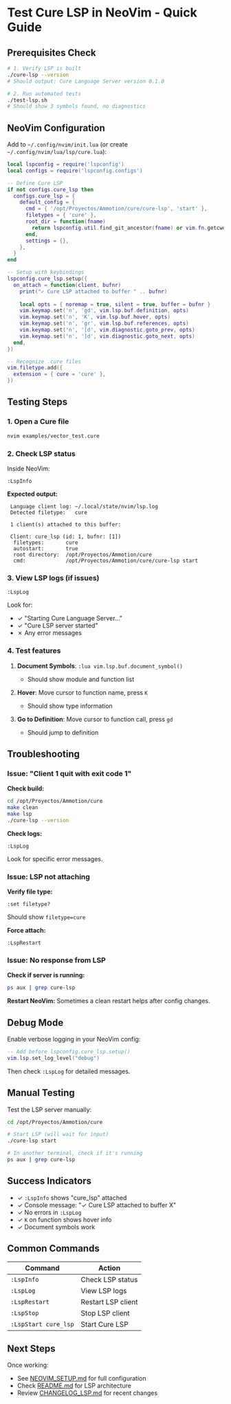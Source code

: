 # Test Cure LSP in NeoVim - Quick Guide

## Prerequisites Check

```bash
# 1. Verify LSP is built
./cure-lsp --version
# Should output: Cure Language Server version 0.1.0

# 2. Run automated tests
./test-lsp.sh
# Should show 3 symbols found, no diagnostics
```

## NeoVim Configuration

Add to `~/.config/nvim/init.lua` (or create `~/.config/nvim/lua/lsp/cure.lua`):

```lua
local lspconfig = require('lspconfig')
local configs = require('lspconfig.configs')

-- Define Cure LSP
if not configs.cure_lsp then
  configs.cure_lsp = {
    default_config = {
      cmd = { '/opt/Proyectos/Ammotion/cure/cure-lsp', 'start' },
      filetypes = { 'cure' },
      root_dir = function(fname)
        return lspconfig.util.find_git_ancestor(fname) or vim.fn.getcwd()
      end,
      settings = {},
    },
  }
end

-- Setup with keybindings
lspconfig.cure_lsp.setup({
  on_attach = function(client, bufnr)
    print("✓ Cure LSP attached to buffer " .. bufnr)
    
    local opts = { noremap = true, silent = true, buffer = bufnr }
    vim.keymap.set('n', 'gd', vim.lsp.buf.definition, opts)
    vim.keymap.set('n', 'K', vim.lsp.buf.hover, opts)
    vim.keymap.set('n', 'gr', vim.lsp.buf.references, opts)
    vim.keymap.set('n', '[d', vim.diagnostic.goto_prev, opts)
    vim.keymap.set('n', ']d', vim.diagnostic.goto_next, opts)
  end,
})

-- Recognize .cure files
vim.filetype.add({
  extension = { cure = 'cure' },
})
```

## Testing Steps

### 1. Open a Cure file
```bash
nvim examples/vector_test.cure
```

### 2. Check LSP status
Inside NeoVim:
```vim
:LspInfo
```

**Expected output:**
```
 Language client log: ~/.local/state/nvim/lsp.log
 Detected filetype:   cure

 1 client(s) attached to this buffer: 

 Client: cure_lsp (id: 1, bufnr: [1])
  filetypes:       cure
  autostart:       true
  root directory:  /opt/Proyectos/Ammotion/cure
  cmd:             /opt/Proyectos/Ammotion/cure/cure-lsp start
```

### 3. View LSP logs (if issues)
```vim
:LspLog
```

Look for:
- ✓ "Starting Cure Language Server..."
- ✓ "Cure LSP server started"
- ✗ Any error messages

### 4. Test features

1. **Document Symbols**: `:lua vim.lsp.buf.document_symbol()`
   - Should show module and function list

2. **Hover**: Move cursor to function name, press `K`
   - Should show type information

3. **Go to Definition**: Move cursor to function call, press `gd`
   - Should jump to definition

## Troubleshooting

### Issue: "Client 1 quit with exit code 1"

**Check build:**
```bash
cd /opt/Proyectos/Ammotion/cure
make clean
make lsp
./cure-lsp --version
```

**Check logs:**
```vim
:LspLog
```

Look for specific error messages.

### Issue: LSP not attaching

**Verify file type:**
```vim
:set filetype?
```
Should show `filetype=cure`

**Force attach:**
```vim
:LspRestart
```

### Issue: No response from LSP

**Check if server is running:**
```bash
ps aux | grep cure-lsp
```

**Restart NeoVim:**
Sometimes a clean restart helps after config changes.

## Debug Mode

Enable verbose logging in your NeoVim config:

```lua
-- Add before lspconfig.cure_lsp.setup()
vim.lsp.set_log_level("debug")
```

Then check `:LspLog` for detailed messages.

## Manual Testing

Test the LSP server manually:

```bash
cd /opt/Proyectos/Ammotion/cure

# Start LSP (will wait for input)
./cure-lsp start

# In another terminal, check if it's running
ps aux | grep cure-lsp
```

## Success Indicators

- ✓ `:LspInfo` shows "cure_lsp" attached
- ✓ Console message: "✓ Cure LSP attached to buffer X"
- ✓ No errors in `:LspLog`
- ✓ `K` on function shows hover info
- ✓ Document symbols work

## Common Commands

| Command | Action |
|---------|--------|
| `:LspInfo` | Check LSP status |
| `:LspLog` | View LSP logs |
| `:LspRestart` | Restart LSP client |
| `:LspStop` | Stop LSP client |
| `:LspStart cure_lsp` | Start Cure LSP |

## Next Steps

Once working:
- See [NEOVIM_SETUP.md](NEOVIM_SETUP.md) for full configuration
- Check [README.md](README.md) for LSP architecture
- Review [CHANGELOG_LSP.md](CHANGELOG_LSP.md) for recent changes
